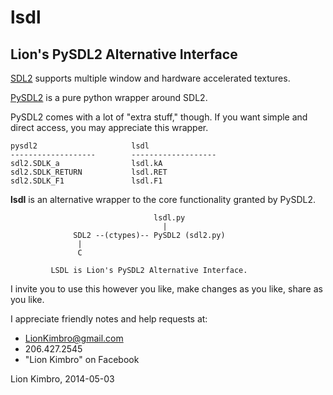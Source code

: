 lsdl
====

Lion's PySDL2 Alternative Interface
-----------------------------------

[SDL2][1] supports multiple window and hardware accelerated textures.

[PySDL2][2] is a pure python wrapper around SDL2.

PySDL2 comes with a lot of "extra stuff," though.
If you want simple and direct access, you may appreciate this wrapper.

    pysdl2                     lsdl
    -------------------        -------------------
    sdl2.SDLK_a                lsdl.kA
    sdl2.SDLK_RETURN           lsdl.RET
    sdl2.SDLK_F1               lsdl.F1

**lsdl** is an alternative wrapper to the core functionality granted by PySDL2.

                                    lsdl.py
                                      |
                  SDL2 --(ctypes)-- PySDL2 (sdl2.py)
                   |
                   C

             LSDL is Lion's PySDL2 Alternative Interface.


I invite you to use this however you like, make changes as you like,
share as you like.

I appreciate friendly notes and help requests at:

* LionKimbro@gmail.com
* 206.427.2545
* "Lion Kimbro" on Facebook


Lion Kimbro, 2014-05-03


[1]: http://www.libsdl.org/ "SDL2"
[2]: http://pysdl2.readthedocs.org/ "PySDL2"
